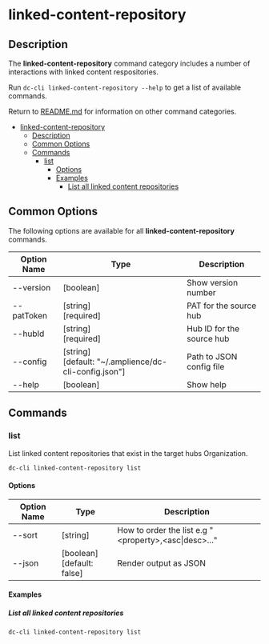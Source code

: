 # linked-content-repository

## Description

The **linked-content-repository** command category includes a number of interactions with linked content respositories.

Run `dc-cli linked-content-repository --help` to get a list of available commands.

Return to [README.md](../README.md) for information on other command categories.

<!-- MarkdownTOC levels="2,3" autolink="true" -->

- [linked-content-repository](#linked-content-repository)
  - [Description](#description)
  - [Common Options](#common-options)
  - [Commands](#commands)
    - [list](#list)
      - [Options](#options)
      - [Examples](#examples)
        - [List all linked content repositories](#list-all-linked-content-repositories)

<!-- /MarkdownTOC -->

## Common Options

The following options are available for all **linked-content-repository** commands.

| Option Name | Type                                                       | Description               |
| ----------- | ---------------------------------------------------------- | ------------------------- |
| --version   | [boolean]                                                  | Show version number       |
| --patToken  | [string]<br />[required]                                   | PAT for the source hub    |
| --hubId     | [string]<br />[required]                                   | Hub ID for the source hub |
| --config    | [string]<br />[default: "~/.amplience/dc-cli-config.json"] | Path to JSON config file  |
| --help      | [boolean]                                                  | Show help                 |

## Commands

### list

List linked content repositories that exist in the target hubs Organization.

```
dc-cli linked-content-repository list
```

#### Options

| Option Name | Type                            | Description                                               |
| ----------- | ------------------------------- | --------------------------------------------------------- |
| --sort      | [string]                        | How to order the list e.g "\<property\>,\<asc\|desc\>..." |
| --json      | [boolean]<br />[default: false] | Render output as JSON                                     |

#### Examples

##### List all linked content repositories

`dc-cli linked-content-repository list`

